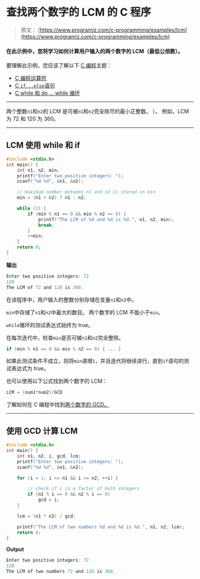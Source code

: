 # 查找两个数字的 LCM 的 C 程序

> 原文： [https://www.programiz.com/c-programming/examples/lcm](https://www.programiz.com/c-programming/examples/lcm)

#### 在此示例中，您将学习如何计算用户输入的两个数字的 LCM（最低公倍数）。

要理解此示例，您应该了解以下 [C 编程](/c-programming "C tutorial")主题：

*   [C 编程运算符](/c-programming/c-operators)
*   [C `if...else`语句](/c-programming/c-if-else-statement)
*   [C while 和 do ... while 循环](/c-programming/c-do-while-loops)

* * *

两个整数`n1`和`n2`的 LCM 是可被`n1`和`n2`完全除尽的最小正整数。 ）。 例如，LCM 为 72 和 120 为 360。

* * *

## LCM 使用 while 和 if

```c
#include <stdio.h>
int main() {
    int n1, n2, min;
    printf("Enter two positive integers: ");
    scanf("%d %d", &n1, &n2);

    // maximum number between n1 and n2 is stored in min
    min = (n1 > n2) ? n1 : n2;

    while (1) {
        if (min % n1 == 0 && min % n2 == 0) {
            printf("The LCM of %d and %d is %d.", n1, n2, min);
            break;
        }
        ++min;
    }
    return 0;
} 
```

**输出**

```c
Enter two positive integers: 72
120
The LCM of 72 and 120 is 360. 
```

在该程序中，用户输入的整数分别存储在变量`n1`和`n2`中。

`min`中存储了`n1`和`n2`中最大的数目。 两个数字的 LCM 不能小于`min`。

`while`循环的测试表达式始终为 true。

在每次迭代中，检查`min`是否可被`n1`和`n2`完全整除。

```c
if (min % n1 == 0 && min % n2 == 0) { ... }

```

如果此测试条件不成立，则将`min`递增`1`，并且迭代将继续进行，直到`if`语句的测试表达式为 true。

也可以使用以下公式找到两个数字的 LCM：

```c
LCM = (num1*num2)/GCD

```

了解如何在 C 编程中找到[两个数字的 GCD。](https://www.programiz.com/c-programming/examples/hcf-gcd)

* * *

## 使用 GCD 计算 LCM

```c
#include <stdio.h>
int main() {
    int n1, n2, i, gcd, lcm;
    printf("Enter two positive integers: ");
    scanf("%d %d", &n1, &n2);

    for (i = 1; i <= n1 && i <= n2; ++i) {

        // check if i is a factor of both integers
        if (n1 % i == 0 && n2 % i == 0)
            gcd = i;
    }

    lcm = (n1 * n2) / gcd;

    printf("The LCM of two numbers %d and %d is %d.", n1, n2, lcm);
    return 0;
} 
```

**Output**

```c
Enter two positive integers: 72
120
The LCM of two numbers 72 and 120 is 360. 
```